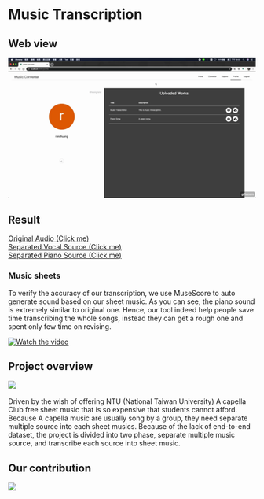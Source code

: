 # Music Transcription

## Web view
<img src="/src/web.gif"/>

## Result
[Original Audio (Click me)](/src/orig.m4a) <br>
[Separated Vocal Source (Click me)](/src/vocal.m4a) <br> 
[Separated Piano Source (Click me)](/src/piano.m4a) 

### Music sheets
To verify the accuracy of our transcription, we use MuseScore to auto generate sound based on our sheet music. As you can see, the piano sound is extremely similar to original one. Hence, our tool indeed help people save time transcribing the whole songs, instead they can get a rough one and spent only few time on revising.


[![Watch the video](https://i.imgur.com/AwsfRg3.jpg)](https://www.youtube.com/watch?v=IQyhDn5_QeY)

## Project overview
![](https://i.imgur.com/ywVCbcE.png)

Driven by the wish of offering NTU (National Taiwan University) A capella Club free sheet music that is so expensive  that students cannot afford. Because A capella music are usually song by a group, they need separate multiple source into each sheet musics. Because of the lack of end-to-end dataset, the project is divided into two phase, separate multiple music source, and transcribe each source into sheet music.


## Our contribution
![](https://i.imgur.com/xJCX5yj.png)
